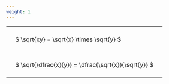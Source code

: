 ```yaml
---
weight: 1
---
```


<style type="text/css">
#T_9be21 th.col_heading {
  text-align: left;
  font-size: 1em;
}
#T_9be21 td {
  text-align: left;
  font-size: 1em;
  padding: 1.5em;
}
</style>
<table id="T_9be21">
  <thead>
  </thead>
  <tbody>
    <tr>
      <td id="T_9be21_row0_col0" class="data row0 col0" >$ \sqrt{xy} = \sqrt{x} \times \sqrt{y} $</td>
    </tr>
    <tr>
      <td id="T_9be21_row1_col0" class="data row1 col0" >$ \sqrt{\dfrac{x}{y}} = \dfrac{\sqrt{x}}{\sqrt{y}} $</td>
    </tr>
  </tbody>
</table>
